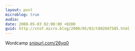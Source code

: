 ```yaml
---
layout: post
microblog: true
audio: 
date: 2008-05-03 02:00:00 +0200
guid: http://xtof.micro.blog/2008/05/03/t802687585.html
---
```

Wordcamp [snipurl.com/26yp0](http://snipurl.com/26yp0)
